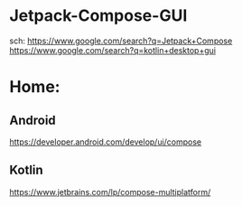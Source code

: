# Jetpack-Compose-GUI
sch: https://www.google.com/search?q=Jetpack+Compose https://www.google.com/search?q=kotlin+desktop+gui

# Home:
## Android
https://developer.android.com/develop/ui/compose

## Kotlin
https://www.jetbrains.com/lp/compose-multiplatform/
